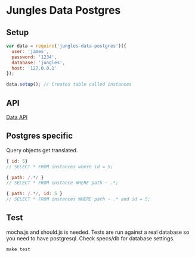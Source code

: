 # Jungles Data Postgres

## Setup

```js
var data = require('jungles-data-postgres')({
  user: 'james',
  password: '1234',
  database: 'jungles',
  host: '127.0.0.1'
});

data.setup(); // Creates table called instances
```

## API

[Data API](http://github.com/Enome/jungles-data)

## Postgres specific

Query objects get translated.

```js
{ id: 5} 
// SELECT * FROM instances where id = 5;

{ path: /.*/ } 
// SELECT * FROM instance WHERE path ~ .*;

{ path: /.*/, id: 5 } 
// SELECT * FROM instances WHERE path ~ .* and id = 5;
```

## Test

mocha.js and should.js is needed. Tests are run against a real database so you need to have postgresql. Check specs/db for database settings.

```js
make test
```
